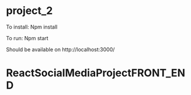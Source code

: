 # project_2

To install:
Npm install

To run:
Npm start

Should be available on http://localhost:3000/
# ReactSocialMediaProjectFRONT_END
